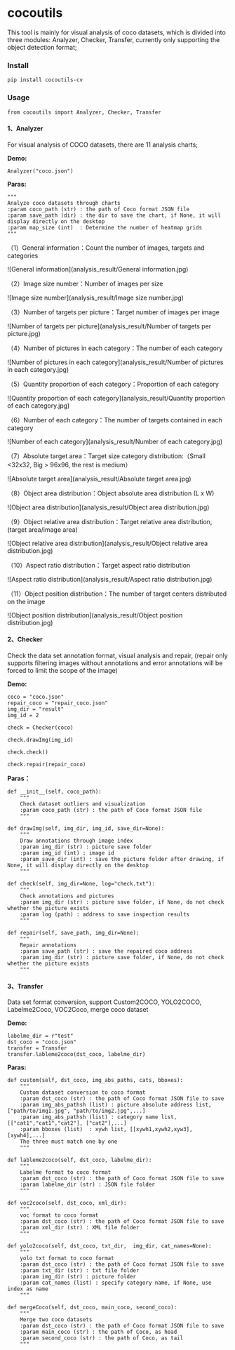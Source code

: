 

# cocoutils

This tool is mainly for visual analysis of coco datasets, which is divided into three modules: Analyzer, Checker, Transfer, currently only supporting the object detection format;

### Install

```
pip install cocoutils-cv
```



### Usage

```
from cocoutils import Analyzer, Checker, Transfer
```



#### 1、**Analyzer**

For visual analysis of COCO datasets, there are 11 analysis charts;

**Demo:**

```
Analyzer("coco.json")
```

**Paras:**

    """
    Analyze coco datasets through charts
    :param coco_path (str) : the path of Coco format JSON file
    :param save_path (dir) : the dir to save the chart, if None, it will display directly on the desktop
    :param map_size (int)  : Determine the number of heatmap grids
    """

（1）General information：Count the number of images, targets and categories

![General information](analysis_result/General information.jpg)

（2）Image size number：Number of images per size

![Image size number](analysis_result/Image size number.jpg)

（3）Number of targets per picture：Target number of images per image

![Number of targets per picture](analysis_result/Number of targets per picture.jpg)

（4）Number of pictures in each category：The number of each category

![Number of pictures in each category](analysis_result/Number of pictures in each category.jpg)

（5）Quantity proportion of each category：Proportion of each category

![Quantity proportion of each category](analysis_result/Quantity proportion of each category.jpg)

（6）Number of each category：The number of targets contained in each category

![Number of each category](analysis_result/Number of each category.jpg)

（7）Absolute target area：Target size category distribution:（Small <32x32, Big > 96x96, the rest is medium）

![Absolute target area](analysis_result/Absolute target area.jpg)

（8）Object area distribution：Object absolute area distribution (L x W)

![Object area distribution](analysis_result/Object area distribution.jpg)

（9）Object relative area distribution：Target relative area distribution, (target area/image area)

![Object relative area distribution](analysis_result/Object relative area distribution.jpg)

（10）Aspect ratio distribution：Target aspect ratio distribution

![Aspect ratio distribution](analysis_result/Aspect ratio distribution.jpg)

（11）Object position distribution：The number of target centers distributed on the image

![Object position distribution](analysis_result/Object position distribution.jpg)



#### 2、**Checker**

Check the data set annotation format, visual analysis and repair, (repair only supports filtering images without annotations and error annotations will be forced to limit the scope of the image)

**Demo:**

```
coco = "coco.json"
repair_coco = "repair_coco.json"
img_dir = "result"
img_id = 2

check = Checker(coco)

check.drawImg(img_id)

check.check()

check.repair(repair_coco)
```

**Paras：**

```
def __init__(self, coco_path):
    """
    Check dataset outliers and visualization
    :param coco_path (str) : the path of Coco format JSON file
    """
```

```
def drawImg(self, img_dir, img_id, save_dir=None):
    """
    Draw annotations through image index
    :param img_dir (str) : picture save folder
    :param img_id (int) : image id
    :param save_dir (int) : save the picture folder after drawing, if None, it will display directly on the desktop
    """
```

```
def check(self, img_dir=None, log="check.txt"):
    """
    Check annotations and pictures
    :param img_dir (str) : picture save folder, if None, do not check whether the picture exists
    :param log (path) : address to save inspection results
    """
```

```：：
def repair(self, save_path, img_dir=None):
    """
    Repair annotations
    :param save_path (str) : save the repaired coco address
    :param img_dir (str) : picture save folder, if None, do not check whether the picture exists
    """
```





#### 3、**Transfer**

Data set format conversion, support Custom2COCO, YOLO2COCO, Labelme2Coco, VOC2Coco, merge coco dataset

**Demo:**

```
labelme_dir = r"test"
dst_coco = "coco.json"
transfer = Transfer
transfer.lableme2coco(dst_coco, labelme_dir)
```

**Paras:**

```
def custom(self, dst_coco, img_abs_paths, cats, bboxes):
    """
    Custom dataset conversion to coco format
    :param dst_coco (str) : the path of Coco format JSON file to save
    :param img_abs_pathsh (list) : picture absolute address list, ["path/to/img1.jpg", "path/to/img2.jpg",...]
    :param img_abs_pathsh (list) : category name list, [["cat1","cat1","cat2"], ["cat2"],...]
    :param bboxes (list)  : xywh list, [[xywh1,xywh2,xyw3], [xywh4],...]
    The three must match one by one
    """
```

```
def lableme2coco(self, dst_coco, labelme_dir):
    """
    Labelme format to coco format
    :param dst_coco (str) : the path of Coco format JSON file to save
    :param labelme_dir (str) : JSON file folder
    """
```

```
def voc2coco(self, dst_coco, xml_dir):
    """
    voc format to coco format
    :param dst_coco (str) : the path of Coco format JSON file to save
    :param xml_dir (str) : XML file folder
    """
```

```
def yolo2coco(self, dst_coco, txt_dir,  img_dir, cat_names=None):
    """
    yolo txt format to coco format
    :param dst_coco (str) : the path of Coco format JSON file to save
    :param txt_dir (str) : txt file folder
    :param img_dir (str) : picture folder
    :param cat_names (list) : specify category name, if None, use index as name
    """
```

```
def mergeCoco(self, dst_coco, main_coco, second_coco):
    """
    Merge two coco datasets
    :param dst_coco (str) : the path of Coco format JSON file to save
    :param main_coco (str) : the path of Coco, as head
    :param second_coco (str) : the path of Coco, as tail
    """
```


